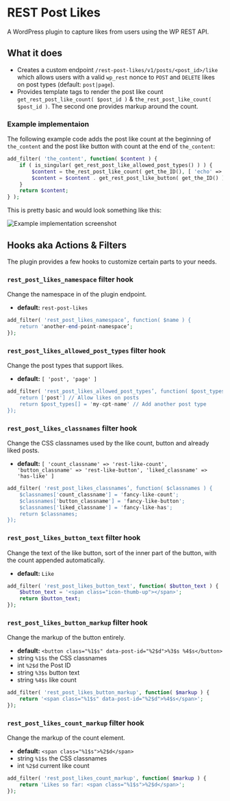 # REST Post Likes

A WordPress plugin to capture likes from users using the WP REST API.

## What it does

* Creates a custom endpoint `/rest-post-likes/v1/posts/<post_id>/like` which allows users with a valid `wp_rest` nonce to `POST` and `DELETE` likes on post types (default: `post|page`).
* Provides template tags to render the post like count `get_rest_post_like_count( $post_id )` & `the_rest_post_like_count( $post_id )`. The second one provides markup around the count.

### Example implementaion

The following example code adds the post like count at the beginning of `the_content` and the post like button with count at the end of `the_content`:

```php
add_filter( 'the_content', function( $content ) {
	if ( is_singular( get_rest_post_like_allowed_post_types() ) ) {
		$content = the_rest_post_like_count( get_the_ID(), [ 'echo' => false ] ) . $content;
		$content = $content . get_rest_post_like_button( get_the_ID() );
	}
	return $content;
} );
```

This is pretty basic and would look something like this:

![Example implementation screenshot](https://www.dropbox.com/s/y747q142g3e8zyl/Screenshot%202016-10-13%2017.58.24.png?dl=1)

## Hooks aka Actions & Filters

The plugin provides a few hooks to customize certain parts to your needs.

### `rest_post_likes_namespace` filter hook

Change the namespace in of the plugin endpoint.

* **default:** `rest-post-likes`

```php
add_filter( 'rest_post_likes_namespace’, function( $name ) {
	return 'another-end-point-namespace’;
});
```

### `rest_post_likes_allowed_post_types` filter hook

Change the post types that support likes.

* **default:** `[ 'post', 'page' ]`

```php
add_filter( 'rest_post_likes_allowed_post_types’, function( $post_types ) {
	return ['post'] // Allow likes on posts
	return $post_types[] = 'my-cpt-name' // Add another post type
});
```

### `rest_post_likes_classnames` filter hook

Change the CSS classnames used by the like count, button and already liked posts.

* **default:** `[ 'count_classname' => 'rest-like-count', 'button_classname' => 'rest-like-button', 'liked_classname' => 'has-like' ]`

```php
add_filter( 'rest_post_likes_classnames’, function( $classnames ) {
	$classnames['count_classname'] = 'fancy-like-count';
	$classnames['button_classname'] = 'fancy-like-button';
	$classnames['liked_classname'] = 'fancy-like-has';
	return $classnames;
});
```

### `rest_post_likes_button_text` filter hook

Change the text of the like button, sort of the inner part of the button, with the count appended automatically.

* **default:** `Like `

```php
add_filter( 'rest_post_likes_button_text', function( $button_text ) {
	$button_text = '<span class="icon-thumb-up"></span>';
	return $button_text;
});
```

### `rest_post_likes_button_markup` filter hook

Change the markup of the button entirely.

* **default:** `<button class="%1$s" data-post-id="%2$d">%3$s %4$s</button>`
* string `%1$s` the CSS classnames
* int `%2$d` the Post ID
* string `%3$s` button text
* string `%4$s` like count

```php
add_filter( 'rest_post_likes_button_markup', function( $markup ) {
	return '<span class="%1$s" data-post-id="%2$d">%4$s</span>';
});
```

### `rest_post_likes_count_markup` filter hook

Change the markup of the count element.

* **default:** `<span class="%1$s">%2$d</span>`
* string `%1$s` the CSS classnames
* int `%2$d` current like count

```php
add_filter( 'rest_post_likes_count_markup', function( $markup ) {
	return 'Likes so far: <span class="%1$s">%2$d</span>';
});
```